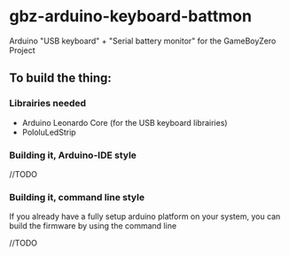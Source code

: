 # gbz-arduino-keyboard-battmon

Arduino "USB keyboard" + "Serial battery monitor" for the GameBoyZero Project

## To build the thing:

### Librairies needed

- Arduino Leonardo Core (for the USB keyboard librairies)
- PololuLedStrip

### Building it, Arduino-IDE style

//TODO

### Building it, command line style

If you already have a fully setup arduino platform on your system, you can build the firmware by using the command line

//TODO